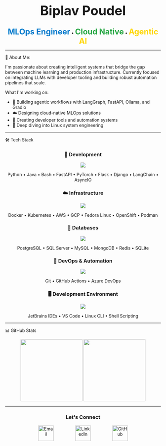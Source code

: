 <div align="center">
  <h1 style="font-size: 3em;">Biplav Poudel</h1>
  <p>
    <span style="font-size: 1.8em; font-weight: bold; color: #007ACC;">MLOps Engineer</span> • 
    <span style="font-size: 1.8em; font-weight: bold; color: #28A745;">Cloud Native</span> • 
    <span style="font-size: 1.8em; font-weight: bold; color: #FFD700;">Agentic AI</span>
  </p>
</div>

---

🚀 About Me:

I'm passionate about creating intelligent systems that bridge the gap between machine learning and production infrastructure.
Currently focused on integrating LLMs with developer tooling and building robust automation pipelines that scale.

What I'm working on:

* 🤖 Building agentic workflows with LangGraph, FastAPI, Ollama, and Gradio
* ☁️ Designing cloud-native MLOps solutions
* 🔧 Creating developer tools and automation systems
* 🐧 Deep diving into Linux system engineering

---

🛠️ Tech Stack

<div align="center">
  <h3>🐍 Development</h3>
  <p>
    <img src="https://skillicons.dev/icons?i=python,java,bash,fastapi,pytorch,flask" />
  </p>
  Python • Java • Bash • FastAPI • PyTorch • Flask • Django • LangChain • AsyncIO

  <h3>☁️ Infrastructure</h3>
  <p>
    <img src="https://skillicons.dev/icons?i=docker,kubernetes,aws,gcp,linux,redhat,openshift,podman" />
  </p>
  Docker • Kubernetes • AWS • GCP • Fedora Linux • OpenShift • Podman 

  <h3>💾 Databases</h3>
  <p>
    <img src="https://skillicons.dev/icons?i=postgresql,mysql,mongodb,redis,sqlite,sqlserver" />
  </p>
  PostgreSQL • SQL Server • MySQL • MongoDB • Redis • SQLite

  <h3>🔄 DevOps & Automation</h3>
  <p>
    <img src="https://skillicons.dev/icons?i=git,github,githubactions,azuredevops" />
  </p>
  Git • GitHub Actions • Azure DevOps

  <h3>🖥️ Development Environment</h3>
  <p>
    <img src="https://skillicons.dev/icons?i=pycharm,idea,vscode,vim" />
  </p>
  JetBrains IDEs • VS Code • Linux CLI • Shell Scripting
</div>

---

📊 GitHub Stats

<div align="center">
  <img height="200" src="https://github-readme-stats.vercel.app/api?username=biplavpoudel&show_icons=true&theme=tokyonight&hide_border=true&bg_color=0d1117" />
  <img height="200" src="https://github-readme-stats.vercel.app/api/top-langs/?username=biplavpoudel&layout=compact&langs_count=6&theme=tokyonight&hide_border=true&bg_color=0d1117" />
</div>

---
<div align="center">
  <h3>Let's Connect</h3>
  <p style="display: flex; justify-content: center; gap: 70px;">
    <a href="mailto:biplavpoudel764@gmail.com" target="_blank" rel="noopener noreferrer"><img src="https://skillicons.dev/icons?i=gmail" alt="Email" style="width: 50px; height: 50px; vertical-align: middle;"></a> 
    <a href="https://linkedin.com/in/biplavpoudel" target="_blank" rel="noopener noreferrer"><img src="https://skillicons.dev/icons?i=linkedin" alt="LinkedIn" style="width: 50px; height: 50px; vertical-align: middle;"></a> 
    <a href="https://github.com/biplavpoudel" target="_blank" rel="noopener noreferrer"><img src="https://skillicons.dev/icons?i=github" alt="GitHub" style="width: 50px; height: 50px; vertical-align: middle;"></a>
  </p>
</div>
